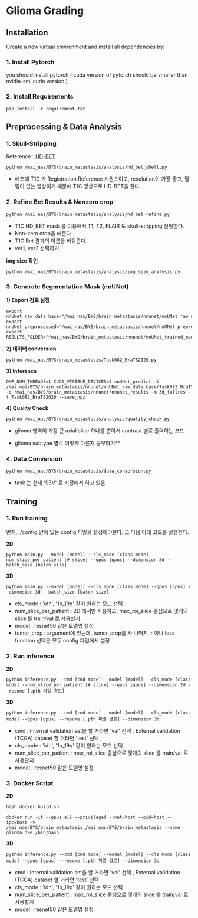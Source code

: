 # Glioma Grading


## Installation
Create a new virtual environment and install all dependencies by:
### 1. Install Pytorch
you should install pytorch ( cuda version of pytorch should be smaller than nvidia-smi cuda version )
### 2. Install Requirements
```
pip install -r requirement.txt
```

 
 



## Preprocessing & Data Analysis

###  1. Skull-Stripping
Reference : [HD-BET](https://github.com/MIC-DKFZ/HD-BET)

```
python /mai_nas/BYS/brain_metastasis/analysis/hd_bet_shell.py
```
* 애초에 T1C 가 Registration Reference 시퀀스이고, resolution이 가장 좋고, 짤림이 없는 영상이기 때문에 T1C 영상으로 HD-BET을 한다.


### 2. Refine Bet Results & Nonzero crop
```
python /mai_nas/BYS/brain_metastasis/analysis/hd_bet_refine.py

```
* T1C HD_BET mask 를 이용해서 T1, T2, FLAIR 도 skull-stripping 진행한다.
* Non-zero crop을 해준다
* T1C Bet 결과의 이름을 바꿔준다.
* ver1, ver2 선택하기

**img size 확인**
```
python /mai_nas/BYS/brain_metastasis/analysis/img_size_analysis.py

```

### 3. Generate Segmentation Mask (nnUNet)
**1) Export 경로 설정**
```
export nnUNet_raw_data_base="/mai_nas/BYS/brain_metastasis/nnunet/nnUNet_raw_data_base/" 
export nnUNet_preprocessed="/mai_nas/BYS/brain_metastasis/nnunet/nnUNet_preprocessed/" 
export RESULTS_FOLDER="/mai_nas/BYS/brain_metastasis/nnunet/nnUNet_trained_models/"
```

**2) 데이터 conversion**
```
python /mai_nas/BYS/brain_metastasis/Task082_BraTS2020.py
```

**3) Inference**
```
OMP_NUM_THREADS=1 CUDA_VISIBLE_DEVICES=4 nnUNet_predict -i /mai_nas/BYS/brain_metastasis/nnunet/nnUNet_raw_data_base/Task082_BraTS2020/imagesTs -o /mai_nas/BYS/brain_metastasis/nnunet/nnunet_results -m 3d_fullres -t Task082_BraTS2020 --save_npz
```

**4) Quality Check**
```
python /mai_nas/BYS/brain_metastasis/analysis/quality_check.py
```
* glioma 영역이 가장 큰 axial slice 하나를 뽑아서 contrast 별로 출력하는 코드

* glioma subtype 별로 어떻게 다른지 공부하기**



### 4. Data Conversion
```
python /mai_nas/BYS/brain_metastasis/data_conversion.py
```

* task 는 현재 'SEV' 로 지정해서 하고 있음






## Training

### 1. Run training

먼저, ./config 안에 있는 config 파일을 설정해야한다.
그 다음 아래 코드를 실행한다.

**2D**
```
python main.py --model [model] --cls_mode [class mode] --num_slice_per_patient [# slice] --gpus [gpus] --dimension 2d --batch_size [batch size]
```

**3D**
```
python main.py --model [model] --cls_mode [class mode] --gpus [gpus] --dimension 3d --batch_size [batch size]
```

- cls_mode : 'idh', '1p_19q' 같이 원하는 모드 선택
- num_slice_per_patient : 2D 에서만 사용하고, max_roi_slice 중심으로 몇개의 slice 를 train/val 로 사용할지 
- model : resnet50 같은 모델명 설정
- tumor_crop : argument에 있는데, tumor_crop을 사
나머지 lr 이나 loss function 선택은 모두 config 파일에서 설정


### 2. Run inference
**2D**
```
python inference.py --cmd [cmd mode] --model [model] --cls_mode [class mode] --num_slice_per_patient [# slice] --gpus [gpus] --dimension 2d --resume [.pth 파일 경로]
```

**3D**
```
python inference.py --cmd [cmd mode] --model [model] --cls_mode [class mode] --gpus [gpus] --resume [.pth 파일 경로] --dimension 3d 
```

- cmd : Internal validation set을 할 거라면 'val' 선택 ,  External validation (TCGA) dataset 할 거라면 'test' 선택
- cls_mode : 'idh', '1p_19q' 같이 원하는 모드 선택
- num_slice_per_patient : max_roi_slice 중심으로 몇개의 slice 를 train/val 로 사용할지
- model : resnet50 같은 모델명 설정



### 3. Docker Script
**2D**
```
bash docker_build.sh

docker run -it --gpus all --privileged --net=host --pid=host --ipc=host -v /mai_nas/BYS/brain_metastasis:/mai_nas/BYS/brain_metastasis --name glioma d9e /bin/bash
```

**3D**
```
python inference.py --cmd [cmd mode] --model [model] --cls_mode [class mode] --gpus [gpus] --resume [.pth 파일 경로] --dimension 3d 
```

- cmd : Internal validation set을 할 거라면 'val' 선택 ,  External validation (TCGA) dataset 할 거라면 'test' 선택
- cls_mode : 'idh', '1p_19q' 같이 원하는 모드 선택
- num_slice_per_patient : max_roi_slice 중심으로 몇개의 slice 를 train/val 로 사용할지
- model : resnet50 같은 모델명 설정
